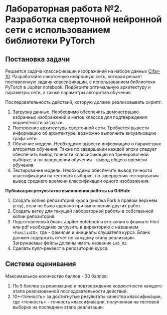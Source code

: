 # Лабораторная работа №2. Разработка сверточной нейронной сети с использованием библиотеки PyTorch

## Постановка задачи

Решается задача классификации изображений на наборе данных
[Cifar-10](https://www.cs.toronto.edu/~kriz/cifar.html).
Разработайте сверточную нейронную сеть, которая решает поставленную
задачу классификации, с использованием библиотеки PyTorch в Jupiter
notebook. Подберите оптимальную архитектуру и параметры сети,
а также параметры алгоритма обучения.

Последовательность действий, которую должен реализовывать скрипт: 
1. Загрузка данных. Необходимо обеспечить демонстрацию избранных
   изображений и меток классов для подтверждения корректности загрузки.
1. Построение архитектуры сверточной сети. Требуется вывести информацию
   об архитектуре, возможно выполнить визуализацию графа сети.
1. Обучение модели. Необходимо вывести информацию о параметрах алгоритма
   обучения. Также по завершении каждой эпохи следует обеспечить вывод
   точности классификации на тренировочной выборке, а по завершении
   обучения - вывод общего времени обучения.
1. Тестирование модели. Необходимо обеспечить вывод точности
   классификации на тестовой выборке, по завершении тестирования -
   вывод среднего времени классификации одного изображения.


**Публикация результатов выполнения работы на GitHub:**
1. Создать копию репозитория курса (кнопка Fork в правом верхнем углу),
   если не было сделано при выполнении других работ.
1. Создать ветку для текущей лабораторной работы в собственной копии репозитория.
1. Подготовленный бланк Jupiter notebook и его копия в формате html или pdf
   необходимо загрузить в директорию с названием `<FamiliaIO>`, где  <FamiliaIO> -
   фамилия и инициалы слушателя курса. Бланк должен содержать отчет по каждому
   этапу реализации. Загружаемые файлы должны иметь название `Lab_02`.
1. Сделать пулл-реквест в репозиторий курса.

## Система оценивания

Максимальное количество баллов - 30 баллов:
1. По 5 баллов за реализацию и подтверждение корректности каждого
   этапа реализованной последовательности действий.
1. 10*<точность> за достигнутые результаты качества классификации,
   где <точность> - точность классификации, полученная на тестовой
   выборке на последнем этапе реализации.
